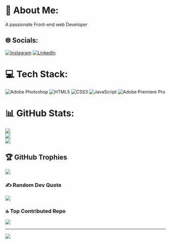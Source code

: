 # 💫 About Me:
A passionate Front-end web Developer


## 🌐 Socials:
[![Instagram](https://img.shields.io/badge/Instagram-%23E4405F.svg?logo=Instagram&logoColor=white)](https://instagram.com/www.instagram.com/nadir_pjr) [![LinkedIn](https://img.shields.io/badge/LinkedIn-%230077B5.svg?logo=linkedin&logoColor=white)](https://linkedin.com/in/https://www.linkedin.com/in/mohammad-nader-ekrami-501674272/) 

# 💻 Tech Stack:
![Adobe Photoshop](https://img.shields.io/badge/adobephotoshop-%2331A8FF.svg?style=for-the-badge&logo=adobephotoshop&logoColor=white) ![HTML5](https://img.shields.io/badge/html5-%23E34F26.svg?style=for-the-badge&logo=html5&logoColor=white) ![CSS3](https://img.shields.io/badge/css3-%231572B6.svg?style=for-the-badge&logo=css3&logoColor=white) ![JavaScript](https://img.shields.io/badge/javascript-%23323330.svg?style=for-the-badge&logo=javascript&logoColor=%23F7DF1E) ![Adobe Premiere Pro](https://img.shields.io/badge/Adobe%20Premiere%20Pro-9999FF.svg?style=for-the-badge&logo=Adobe%20Premiere%20Pro&logoColor=white)
# 📊 GitHub Stats:
![](https://github-readme-stats.vercel.app/api?username=nadir-pjr&theme=dark&hide_border=true&include_all_commits=true&count_private=true)<br/>
![](https://github-readme-streak-stats.herokuapp.com/?user=nadir-pjr&theme=dark&hide_border=true)<br/>
![](https://github-readme-stats.vercel.app/api/top-langs/?username=nadir-pjr&theme=dark&hide_border=true&include_all_commits=true&count_private=true&layout=compact)

## 🏆 GitHub Trophies
![](https://github-profile-trophy.vercel.app/?username=nadir-pjr&theme=radical&no-frame=true&no-bg=true&margin-w=4)

### ✍️ Random Dev Quote
![](https://quotes-github-readme.vercel.app/api?type=horizontal&theme=radical)

### 🔝 Top Contributed Repo
![](https://github-contributor-stats.vercel.app/api?username=nadir-pjr&limit=5&theme=dark&combine_all_yearly_contributions=true)

---
[![](https://visitcount.itsvg.in/api?id=nadir-pjr&icon=0&color=4)](https://visitcount.itsvg.in)

<!-- Proudly created with GPRM ( https://gprm.itsvg.in ) -->
